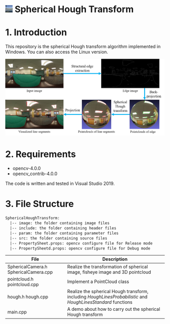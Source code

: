 [<img height="23" src="https://github.com/lh9171338/Outline/blob/master/icon.jpg"/>](https://github.com/lh9171338/Outline) Spherical Hough Transform
===

# 1. Introduction
This repository is the spherical Hough transform algorithm implemented in Windows. You can also access the Linux version.

![image](https://github.com/lh9171338/Spherical-Hough-Transform/blob/main/SphericalHoughTransform/image/figure.png)  

# 2. Requirements
* opencv-4.0.0
* opencv_contrib-4.0.0

The code is written and tested in Visual Studio 2019.

# 3. File Structure
```
SphericalHoughTransform:
  |-- image: the folder containing image files
  |-- include: the folder containing header files
  |-- param: the folder containing parameter files
  |-- src: the folder containing source files
  |-- PropertySheet.props: opencv configure file for Release mode
  |-- PropertySheetd.props: opencv configure file for Debug mode
```

| File | Description |
| --- | --- |
| SphericalCamera.h SphericalCamera.cpp| Realize the transformation of spherical image, fisheye image and 3D pointcloud  |
| pointcloud.h pointcloud.cpp | Implement a PointCloud class |
| hough.h hough.cpp | Realize the spherical Hough transform, including *HoughLinesProbabilistic* and *HoughLinesStandard* functions |
| main.cpp | A demo about how to carry out the spherical Hough transform |
